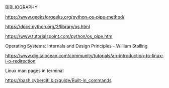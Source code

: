 BIBLIOGRAPHY

https://www.geeksforgeeks.org/python-os-pipe-method/

https://docs.python.org/3/library/os.html

https://www.tutorialspoint.com/python/os_pipe.htm

Operating Systems: Internals and Design Principles - William Stalling

https://www.digitalocean.com/community/tutorials/an-introduction-to-linux-i-o-redirection

Linux man pages in terminal

https://bash.cyberciti.biz/guide/Built-in_commands
